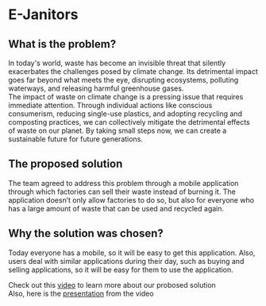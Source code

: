 # E-Janitors <br>

## What is the problem?
In today's world, waste has become an invisible threat that silently exacerbates the challenges posed by climate change. Its detrimental impact goes far beyond what meets the eye, disrupting ecosystems, polluting waterways, and releasing harmful greenhouse gases. <br>
The impact of waste on climate change is a pressing issue that requires immediate attention. Through individual actions like conscious consumerism, reducing single-use plastics, and adopting recycling and composting practices, we can collectively mitigate the detrimental effects of waste on our planet. By taking small steps now, we can create a sustainable future for future generations.

## The proposed solution
The team agreed to address this problem through a mobile application through which factories can sell their waste instead of burning it. The application doesn’t only allow factories to do so, but also for everyone who has a large amount of waste that can be used and recycled again. 

## Why the solution was chosen?
Today everyone has a mobile, so it will be easy to get this application. Also, users deal with similar applications during their day, such as buying and selling applications, so it will be easy for them to use the application.

Check out this [video](https://www.youtube.com/watch?v=pR2CxfEU5-I) to learn more about our probosed solution<br>
Also, here is the [presentation](https://doc-04-1c-prod-01-apps-viewer.googleusercontent.com/viewer2/prod-01/pdf/npt3c7rgua1ndrguo5gbjndo82uh5jnf/n01o82nca2r46fifuejhd79rujr6umn1/1691610300000/3/101918615163744983267/APznzaYRgT4_zv4fNeiqow7Qug8jWjCj6G3PJolqO_ilCA48hv63vCQSAU_Wc_pLBNBvFnkBXm5y8YdO0T0jvNSj68tTunv9FuzUpPVpY1lL4zZKjNtGX43NqxRoaEk43e2HqiMDtt2tn7MW9votmybm3zdn356pJOn4Y3S03nPPRgzQBIkN3SKfFe85yVr3nE8FlG5vMQ165eBOpjaa5vChX0KBDXNVNiW-uMH7-0NAvM6kYP5tBRTlrWTXvWshEvE-b8pRUH4TRsNMsDH0G9uop0R2RomJD7TRg20-CTgQsryanVt1cM-u0k7am09Gogg4EAOTXGGSkSlcfu5rIWpBVQY3MmdXTDjzYXpTq_0fWAy7okYHmWsljj1jgjGff80AEL8c2mnTxruy5ad0y7MUrDaZc31jfg==?authuser=2&nonce=qh3q18jmq59ea&user=101918615163744983267&hash=qsc7r9sle1384hgpgtvr2kiq0uf3ag52) from the video


